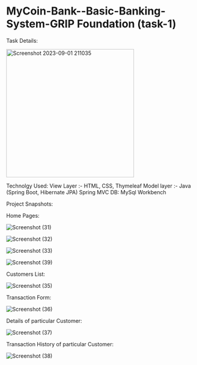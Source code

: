 # MyCoin-Bank--Basic-Banking-System-GRIP Foundation (task-1)

Task Details:



<img width="340" alt="Screenshot 2023-09-01 211035" src="https://github.com/divyanishende1902/MyCoin-Bank--Basic-Banking-System-GRIP/assets/141179340/e57e8c01-a0f3-4540-9b8c-3ff1608351e1">


Technolgy Used:
View Layer :- HTML, CSS, Thymeleaf
Model layer :- Java (Spring Boot, Hibernate JPA)
Spring MVC 
DB: MySql Workbench

Project Snapshots:

Home Pages:


![Screenshot (31)](https://github.com/divyanishende1902/MyCoin-Bank--Basic-Banking-System-GRIP/assets/141179340/e4ff653d-a14d-4f1e-b75b-15775f1ce0a5)

![Screenshot (32)](https://github.com/divyanishende1902/MyCoin-Bank--Basic-Banking-System-GRIP/assets/141179340/ddf373d1-4b0f-478f-9823-45278a86cbce)

![Screenshot (33)](https://github.com/divyanishende1902/MyCoin-Bank--Basic-Banking-System-GRIP/assets/141179340/a7c2d71a-1ab4-4747-b16e-64db6bef9528)

![Screenshot (39)](https://github.com/divyanishende1902/MyCoin-Bank--Basic-Banking-System-GRIP/assets/141179340/1a6c0df0-39d1-43eb-a383-33652a278e50)

Customers List:


![Screenshot (35)](https://github.com/divyanishende1902/MyCoin-Bank--Basic-Banking-System-GRIP/assets/141179340/f0f5e653-f5d7-4b40-be7a-7ded8462bc1c)

Transaction Form:



![Screenshot (36)](https://github.com/divyanishende1902/MyCoin-Bank--Basic-Banking-System-GRIP/assets/141179340/e42af1b7-b542-4516-875f-c758034062ca)

Details of particular Customer:

![Screenshot (37)](https://github.com/divyanishende1902/MyCoin-Bank--Basic-Banking-System-GRIP/assets/141179340/512a8772-243a-4833-89ee-89cf061aa72f)

Transaction History of particular Customer:


![Screenshot (38)](https://github.com/divyanishende1902/MyCoin-Bank--Basic-Banking-System-GRIP/assets/141179340/2ccce0da-bf57-464c-9663-138e68bfd675)






